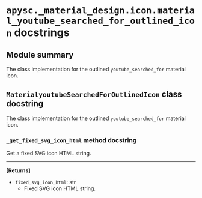 # `apysc._material_design.icon.material_youtube_searched_for_outlined_icon` docstrings

## Module summary

The class implementation for the outlined `youtube_searched_for` material icon.

## `MaterialyoutubeSearchedForOutlinedIcon` class docstring

The class implementation for the outlined `youtube_searched_for` material icon.

### `_get_fixed_svg_icon_html` method docstring

Get a fixed SVG icon HTML string.<hr>

**[Returns]**

- `fixed_svg_icon_html`: str
  - Fixed SVG icon HTML string.